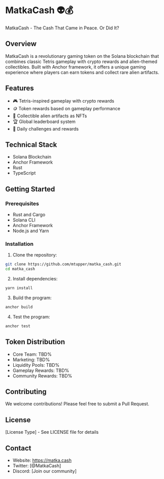# MatkaCash 👽💰

MatkaCash - The Cash That Came in Peace. Or Did It?

## Overview

MatkaCash is a revolutionary gaming token on the Solana blockchain that combines classic Tetris gameplay with crypto rewards and alien-themed collectibles. Built with Anchor framework, it offers a unique gaming experience where players can earn tokens and collect rare alien artifacts.

## Features

- 🎮 Tetris-inspired gameplay with crypto rewards
- 🪙 Token rewards based on gameplay performance
- 👾 Collectible alien artifacts as NFTs
- 🏆 Global leaderboard system
- 🎯 Daily challenges and rewards

## Technical Stack

- Solana Blockchain
- Anchor Framework
- Rust
- TypeScript

## Getting Started

### Prerequisites

- Rust and Cargo
- Solana CLI
- Anchor Framework
- Node.js and Yarn

### Installation

1. Clone the repository:
```bash
git clone https://github.com/mtupper/matka_cash.git
cd matka_cash
```

2. Install dependencies:
```bash
yarn install
```

3. Build the program:
```bash
anchor build
```

4. Test the program:
```bash
anchor test
```

## Token Distribution

- Core Team: TBD%
- Marketing: TBD%
- Liquidity Pools: TBD%
- Gameplay Rewards: TBD%
- Community Rewards: TBD%

## Contributing

We welcome contributions! Please feel free to submit a Pull Request.

## License

[License Type] - See LICENSE file for details

## Contact

- Website: https://matka.cash
- Twitter: [@MatkaCash]
- Discord: [Join our community]
